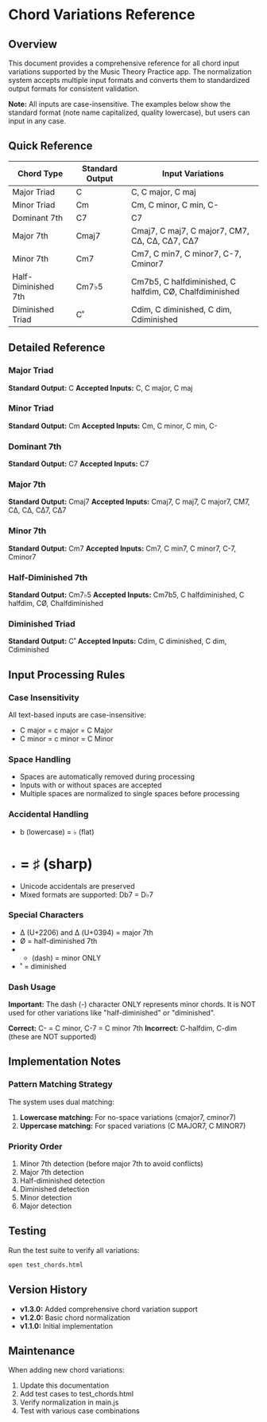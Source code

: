# Chord Variations Reference

## Overview

This document provides a comprehensive reference for all chord input variations supported by the Music Theory Practice app. The normalization system accepts multiple input formats and converts them to standardized output formats for consistent validation.

**Note:** All inputs are case-insensitive. The examples below show the standard format (note name capitalized, quality lowercase), but users can input in any case.

## Quick Reference

| Chord Type | Standard Output | Input Variations |
|------------|----------------|------------------|
| Major Triad | C | C, C major, C maj |
| Minor Triad | Cm | Cm, C minor, C min, C- |
| Dominant 7th | C7 | C7 |
| Major 7th | Cmaj7 | Cmaj7, C maj7, C major7, CM7, C∆, CΔ, C∆7, CΔ7 |
| Minor 7th | Cm7 | Cm7, C min7, C minor7, C-7, Cminor7 |
| Half-Diminished 7th | Cm7♭5 | Cm7b5, C halfdiminished, C halfdim, CØ, Chalfdiminished |
| Diminished Triad | C˚ | Cdim, C diminished, C dim, Cdiminished |

## Detailed Reference

### Major Triad
**Standard Output:** C
**Accepted Inputs:** C, C major, C maj

### Minor Triad  
**Standard Output:** Cm
**Accepted Inputs:** Cm, C minor, C min, C-

### Dominant 7th
**Standard Output:** C7
**Accepted Inputs:** C7

### Major 7th
**Standard Output:** Cmaj7
**Accepted Inputs:** Cmaj7, C maj7, C major7, CM7, C∆, CΔ, C∆7, CΔ7

### Minor 7th
**Standard Output:** Cm7
**Accepted Inputs:** Cm7, C min7, C minor7, C-7, Cminor7

### Half-Diminished 7th
**Standard Output:** Cm7♭5
**Accepted Inputs:** Cm7b5, C halfdiminished, C halfdim, CØ, Chalfdiminished

### Diminished Triad
**Standard Output:** C˚
**Accepted Inputs:** Cdim, C diminished, C dim, Cdiminished

## Input Processing Rules

### Case Insensitivity
All text-based inputs are case-insensitive:
- C major = c major = C Major
- C minor = c minor = C Minor

### Space Handling
- Spaces are automatically removed during processing
- Inputs with or without spaces are accepted
- Multiple spaces are normalized to single spaces before processing

### Accidental Handling
- b (lowercase) = ♭ (flat)
- # = ♯ (sharp)
- Unicode accidentals are preserved
- Mixed formats are supported: Db7 = D♭7

### Special Characters
- ∆ (U+2206) and Δ (U+0394) = major 7th
- Ø = half-diminished 7th
- - (dash) = minor ONLY
- ˚ = diminished

### Dash Usage
**Important:** The dash (-) character ONLY represents minor chords. It is NOT used for other variations like "half-diminished" or "diminished".

**Correct:** C- = C minor, C-7 = C minor 7th
**Incorrect:** C-halfdim, C-dim (these are NOT supported)

## Implementation Notes

### Pattern Matching Strategy
The system uses dual matching:
1. **Lowercase matching:** For no-space variations (cmajor7, cminor7)
2. **Uppercase matching:** For spaced variations (C MAJOR7, C MINOR7)

### Priority Order
1. Minor 7th detection (before major 7th to avoid conflicts)
2. Major 7th detection
3. Half-diminished detection
4. Diminished detection
5. Minor detection
6. Major detection

## Testing

Run the test suite to verify all variations:
```bash
open test_chords.html
```

## Version History

- **v1.3.0:** Added comprehensive chord variation support
- **v1.2.0:** Basic chord normalization
- **v1.1.0:** Initial implementation

## Maintenance

When adding new chord variations:
1. Update this documentation
2. Add test cases to test_chords.html
3. Verify normalization in main.js
4. Test with various case combinations 